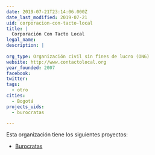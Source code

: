 ```yaml
---
date: 2019-07-21T23:14:06.000Z
date_last_modified: 2019-07-21
uid: corporacion-con-tacto-local
title: |
  Corporación Con Tacto Local
legal_name: 
description: |
  
org_type: Organización civil sin fines de lucro (ONG)
website: http://www.contactolocal.org
year_founded: 2007
facebook: 
twitter: 
tags:
  - otro
cities: 
  - Bogotá
projects_uids:
  - burocratas

---
```


Esta organización tiene los siguientes proyectos:

- [Burocratas](/proyectos/burocratas)
